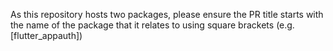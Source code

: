 As this repository hosts two packages, please ensure the PR title starts with the name of the package that it relates to using square brackets (e.g. [flutter_appauth])